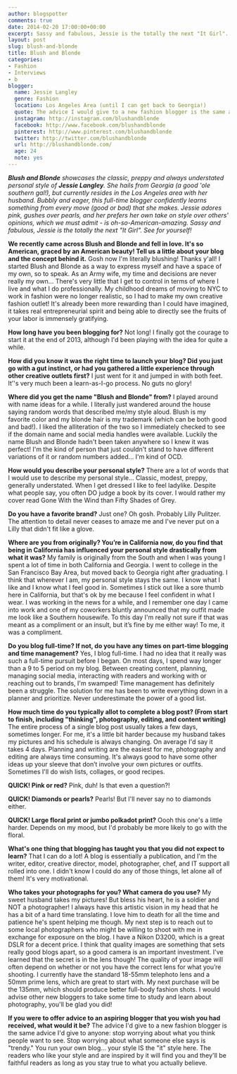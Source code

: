 ```yaml
---
author: blogspotter
comments: true
date: 2014-02-20 17:00:00+00:00
excerpt: Sassy and fabulous, Jessie is the totally the next "It Girl". See for yourself!
layout: post
slug: blush-and-blonde
title: Blush and Blonde
categories:
- Fashion
- Interviews
- b
blogger:
  name: Jessie Langley
  genre: Fashion
  location: Los Angeles Area (until I can get back to Georgia!)
  quote: The advice I would give to a new fashion blogger is the same advice I would give to anyone - stop worrying about what you think people want to see.
  instagram: http://instagram.com/blushandblonde
  facebook: http://www.facebook.com/blushandblonde
  pinterest: http://www.pinterest.com/blushandblonde
  twitter: http://twitter.com/blushandblonde
  url: http://blushandblonde.com/
  age: 24
  note: yes
---
```


_**Blush and Blonde** showcases the classic, preppy and always understated personal style of **Jessie Langley**. She hails from Georgia (a good 'ole southern gal!), but currently resides in the Los Angeles area with her husband. Bubbly and eager, this full-time blogger confidently learns something from every move (good or bad) that she makes. Jessie adores pink, gushes over pearls, and her prefers her own take on style over others' opinions, which we must admit - is oh-so-American-amazing. Sassy and fabulous, Jessie is the totally the next "It Girl". See for yourself!_

**We recently came across Blush and Blonde and fell in love. It's so American, graced by an American beauty! Tell us a little about your blog and the concept behind it.** Gosh now I'm literally blushing! Thanks y'all! I started Blush and Blonde as a way to express myself and have a space of my own, so to speak. As an Army wife, my time and decisions are never really my own... There's very little that I get to control in terms of where I live and what I do professionally. My childhood dreams of moving to NYC to work in fashion were no longer realistic, so I had to make my own creative fashion outlet! It's already been more rewarding than I could have imagined, it takes real entrepreneurial spirit and being able to directly see the fruits of your labor is immensely gratifying.

**How long have you been blogging for?** Not long! I finally got the courage to start it at the end of 2013, although I'd been playing with the idea for quite a while.

**How did you know it was the right time to launch your blog? Did you just go with a gut instinct, or had you gathered a little experience through other creative outlets first?** I just went for it and jumped in with both feet. It’'s very much been a learn-as-I-go process. No guts no glory!

**Where did you get the name "Blush and Blonde" from?** I played around with name ideas for a while. I literally just wandered around the house saying random words that described me/my style aloud. Blush is my favorite color and my blonde hair is my trademark (which can be both good and bad!). I liked the alliteration of the two so I immediately checked to see if the domain name and social media handles were available. Luckily the name Blush and Blonde hadn't been taken anywhere so I knew it was perfect! I'm the kind of person that just couldn't stand to have different variations of it or random numbers added... I'm kind of OCD.

**How would you describe your personal style?** There are a lot of words that I would use to describe my personal style... Classic, modest, preppy, generally understated. When I get dressed I like to feel ladylike. Despite what people say, you often DO judge a book by its cover. I would rather my cover read Gone With the Wind than Fifty Shades of Grey.

**Do you have a favorite brand?** Just one? Oh gosh. Probably Lilly Pulitzer. The attention to detail never ceases to amaze me and I've never put on a Lilly that didn't fit like a glove.

**Where are you from originally? You’re in California now, do you find that being in California has influenced your personal style drastically from what it was?** My family is originally from the South and when I was young I spent a lot of time in both California and Georgia. I went to college in the San Francisco Bay Area, but moved back to Georgia right after graduating. I think that wherever I am, my personal style stays the same. I know what I like and I know what I feel good in. Sometimes I stick out like a sore thumb here in California, but that's ok by me because I feel confident in what I wear. I was working in the news for a while, and I remember one day I came into work and one of my coworkers bluntly announced that my outfit made me look like a Southern housewife. To this day I'm really not sure if that was meant as a compliment or an insult, but it’s fine by me either way! To me, it was a compliment.

**Do you blog full-time? If not, do you have any times on part-time blogging and time management?** Yes, I blog full-time. I had no idea that it really was such a full-time pursuit before I began. On most days, I spend way longer than a 9 to 5 period on my blog. Between creating content, planning, managing social media, interacting with readers and working with or reaching out to brands, I'm swamped! Time management has definitely been a struggle. The solution for me has been to write everything down in a planner and prioritize. Never underestimate the power of a good list.

**How much time do you typically allot to complete a blog post? (From start to finish, including "thinking", photography, editing, and content writing)** The entire process of a single blog post usually takes a few days, sometimes longer. For me, it's a little bit harder because my husband takes my pictures and his schedule is always changing. On average I'd say it takes 4 days. Planning and writing are the easiest for me, photography and editing are always time consuming. It's always good to have some other ideas up your sleeve that don’t involve your own pictures or outfits. Sometimes I'll do wish lists, collages, or good recipes.

**QUICK! Pink or red?** Pink, duh! Is that even a question?!

**QUICK! Diamonds or pearls?** Pearls! But I'll never say no to diamonds either.

**QUICK! Large floral print or jumbo polkadot print?** Oooh this one's a little harder. Depends on my mood, but I'd probably be more likely to go with the floral.

**What's one thing that blogging has taught you that you did not expect to learn?** That I can do a lot! A blog is essentially a publication, and I'm the writer, editor, creative director, model, photographer, chef, and IT support all rolled into one. I didn't know I could do any of those things, let alone all of them! It's very motivational.

**Who takes your photographs for you? What camera do you use?** My sweet husband takes my pictures! But bless his heart, he is a soldier and NOT a photographer! I always have this artistic vision in my head that he has a bit of a hard time translating. I love him to death for all the time and patience he's spent helping me though. My next step is to reach out to some local photographers who might be willing to shoot with me in exchange for exposure on the blog. I have a Nikon D3200, which is a great DSLR for a decent price. I think that quality images are something that sets really good blogs apart, so a good camera is an important investment. I've learned that the secret is in the lens though! The quality of your image will often depend on whether or not you have the correct lens for what you’re shooting. I currently have the standard 18-55mm telephoto lens and a 50mm prime lens, which are great to start with. My next purchase will be the 135mm, which should produce better full-body fashion shots. I would advise other new bloggers to take some time to study and learn about photography, you'll be glad you did!

**If you were to offer advice to an aspiring blogger that you wish you had received, what would it be?** The advice I'd give to a new fashion blogger is the same advice I'd give to anyone: stop worrying about what you think people want to see. Stop worrying about what someone else says is "trendy." You run your own blog... your style IS the "it" style here. The readers who like your style and are inspired by it will find you and they'll be faithful readers as long as you stay true to what you actually believe.
